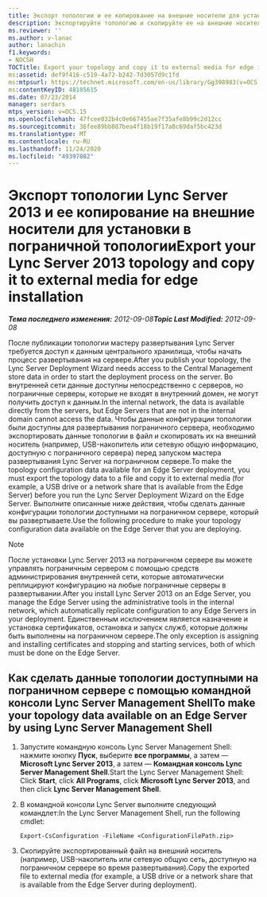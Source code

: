 ```yaml
---
title: Экспорт топологии и ее копирование на внешние носители для установки в пограничной топологии
description: Экспортируйте топологию и скопируйте ее на внешние носители для установки пограничного сервера.
ms.reviewer: ''
ms.author: v-lanac
author: lanachin
f1.keywords:
- NOCSH
TOCTitle: Export your topology and copy it to external media for edge installation
ms:assetid: def9f416-c519-4a72-b242-7d3057d9c1fd
ms:mtpsurl: https://technet.microsoft.com/en-us/library/Gg398983(v=OCS.15)
ms:contentKeyID: 48185615
ms.date: 07/23/2014
manager: serdars
mtps_version: v=OCS.15
ms.openlocfilehash: 47fcee032b4c0e667455ae7f35afe8b99c2d12cc
ms.sourcegitcommit: 36fee89bb887bea4f18b19f17a8c69daf5bc423d
ms.translationtype: MT
ms.contentlocale: ru-RU
ms.lasthandoff: 11/24/2020
ms.locfileid: "49397882"
---
```

# <a name="export-your-lync-server-2013-topology-and-copy-it-to-external-media-for-edge-installation"></a><span data-ttu-id="f74b6-103">Экспорт топологии Lync Server 2013 и ее копирование на внешние носители для установки в пограничной топологии</span><span class="sxs-lookup"><span data-stu-id="f74b6-103">Export your Lync Server 2013 topology and copy it to external media for edge installation</span></span>

<div data-xmlns="http://www.w3.org/1999/xhtml">

<div class="topic" data-xmlns="http://www.w3.org/1999/xhtml" data-msxsl="urn:schemas-microsoft-com:xslt" data-cs="https://msdn.microsoft.com/">

<div data-asp="https://msdn2.microsoft.com/asp">



</div>

<div id="mainSection">

<div id="mainBody"><span data-ttu-id="f74b6-104">

<span> </span></span><span class="sxs-lookup"><span data-stu-id="f74b6-104">

<span> </span></span></span>

<span data-ttu-id="f74b6-105">_**Тема последнего изменения:** 2012-09-08_</span><span class="sxs-lookup"><span data-stu-id="f74b6-105">_**Topic Last Modified:** 2012-09-08_</span></span>

<span data-ttu-id="f74b6-106">После публикации топологии мастеру развертывания Lync Server требуется доступ к данным центрального хранилища, чтобы начать процесс развертывания на сервере.</span><span class="sxs-lookup"><span data-stu-id="f74b6-106">After you publish your topology, the Lync Server Deployment Wizard needs access to the Central Management store data in order to start the deployment process on the server.</span></span> <span data-ttu-id="f74b6-107">Во внутренней сети данные доступны непосредственно с серверов, но пограничные серверы, которые не входят в внутренний домен, не могут получить доступ к данным.</span><span class="sxs-lookup"><span data-stu-id="f74b6-107">In the internal network, the data is available directly from the servers, but Edge Servers that are not in the internal domain cannot access the data.</span></span> <span data-ttu-id="f74b6-108">Чтобы данные конфигурации топологии были доступны для развертывания пограничного сервера, необходимо экспортировать данные топологии в файл и скопировать их на внешний носитель (например, USB-накопитель или сетевую общую информацию, доступную с пограничного сервера) перед запуском мастера развертывания Lync Server на пограничном сервере.</span><span class="sxs-lookup"><span data-stu-id="f74b6-108">To make the topology configuration data available for an Edge Server deployment, you must export the topology data to a file and copy it to external media (for example, a USB drive or a network share that is available from the Edge Server) before you run the Lync Server Deployment Wizard on the Edge Server.</span></span> <span data-ttu-id="f74b6-109">Выполните описанные ниже действия, чтобы сделать данные конфигурации топологии доступными на пограничном сервере, который вы развертываете.</span><span class="sxs-lookup"><span data-stu-id="f74b6-109">Use the following procedure to make your topology configuration data available on the Edge Server that you are deploying.</span></span>

<div>


> [!NOTE]
> <span data-ttu-id="f74b6-110">После установки Lync Server 2013 на пограничном сервере вы можете управлять пограничным сервером с помощью средств администрирования внутренней сети, которые автоматически реплицируют конфигурацию на любые пограничные серверы в развертывании.</span><span class="sxs-lookup"><span data-stu-id="f74b6-110">After you install Lync Server 2013 on an Edge Server, you manage the Edge Server using the administrative tools in the internal network, which automatically replicate configuration to any Edge Servers in your deployment.</span></span> <span data-ttu-id="f74b6-111">Единственным исключением является назначение и установка сертификатов, остановка и запуск служб, которые должны быть выполнены на пограничном сервере.</span><span class="sxs-lookup"><span data-stu-id="f74b6-111">The only exception is assigning and installing certificates and stopping and starting services, both of which must be done on the Edge Server.</span></span>



</div>

<div>

## <a name="to-make-your-topology-data-available-on-an-edge-server-by-using-lync-server-management-shell"></a><span data-ttu-id="f74b6-112">Как сделать данные топологии доступными на пограничном сервере с помощью командной консоли Lync Server Management Shell</span><span class="sxs-lookup"><span data-stu-id="f74b6-112">To make your topology data available on an Edge Server by using Lync Server Management Shell</span></span>

1.  <span data-ttu-id="f74b6-113">Запустите командную консоль Lync Server Management Shell: нажмите кнопку **Пуск**, выберите **все программы**, а затем — **Microsoft Lync Server 2013**, а затем — **Командная консоль Lync Server Management Shell**.</span><span class="sxs-lookup"><span data-stu-id="f74b6-113">Start the Lync Server Management Shell: Click **Start**, click **All Programs**, click **Microsoft Lync Server 2013**, and then click **Lync Server Management Shell**.</span></span>

2.  <span data-ttu-id="f74b6-114">В командной консоли Lync Server выполните следующий командлет:</span><span class="sxs-lookup"><span data-stu-id="f74b6-114">In the Lync Server Management Shell, run the following cmdlet:</span></span>
    
        Export-CsConfiguration -FileName <ConfigurationFilePath.zip>

3.  <span data-ttu-id="f74b6-115">Скопируйте экспортированный файл на внешний носитель (например, USB-накопитель или сетевую общую сеть, доступную на пограничном сервере во время развертывания).</span><span class="sxs-lookup"><span data-stu-id="f74b6-115">Copy the exported file to external media (for example, a USB drive or a network share that is available from the Edge Server during deployment).</span></span>

<span data-ttu-id="f74b6-116"></div>

</div>

<span> </span>

</div>

</div>

</span><span class="sxs-lookup"><span data-stu-id="f74b6-116"></div>

</div>

<span> </span>

</div>

</div>

</span></span></div>

